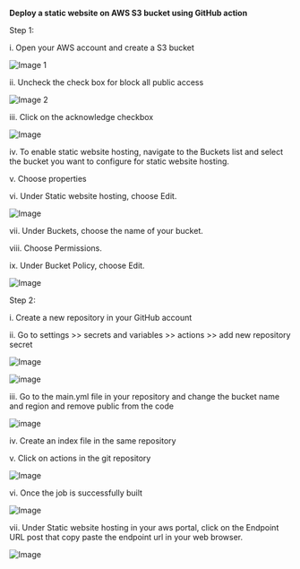 **Deploy a static website on AWS S3 bucket using GitHub action**

Step 1: 

i. Open your AWS account and create a S3 bucket


![Image 1](https://github.com/user-attachments/assets/efdce017-4f8f-4382-94f6-d2b82d049919)


ii. Uncheck the check box for block all public access 


![Image 2](https://github.com/user-attachments/assets/d17dcb60-5c7d-48ff-8d5b-b9554ec2eb57)


iii. Click on the acknowledge checkbox 


![Image](https://github.com/user-attachments/assets/5231fc83-defd-4108-b85d-40c7955383be)


iv. To enable static website hosting, navigate to the Buckets list and select the bucket you want to configure for static website hosting.


v. Choose properties 


vi. Under Static website hosting, choose Edit. 


![Image](https://github.com/user-attachments/assets/b84fbdf3-112f-4ae7-bb9d-2911ce63bfa3)


vii. Under Buckets, choose the name of your bucket.


viii. Choose Permissions.


ix. Under Bucket Policy, choose Edit. 


![Image](https://github.com/user-attachments/assets/8205bc89-42a3-4bba-b447-f5116f66cf6d)


Step 2:


i. Create a new repository in your GitHub account 


ii. Go to settings >> secrets and variables >> actions >> add new repository secret


![Image](https://github.com/user-attachments/assets/ffe84591-1cb0-43aa-8faa-97f59b0b50e3)


![image](https://github.com/user-attachments/assets/9c8a38c4-a255-4757-b4f7-7b5ac860f73d)


iii. Go to the main.yml file in your repository and change the bucket name and region and remove public from the code


![image](https://github.com/user-attachments/assets/0fed736e-628c-4f0d-9217-4066620edad9)


iv. Create an index file in the same repository


v. Click on actions in the git repository 


![Image](https://github.com/user-attachments/assets/0e108a6a-928e-4a6f-98bf-f46bd859bd2d)


vi. Once the job is successfully built


![Image](https://github.com/user-attachments/assets/a00fdefa-b38d-45ac-a311-4ca2c000df84)


vii. Under Static website hosting in your aws portal, click on the Endpoint URL post that copy paste the endpoint url in your web browser.


![Image](https://github.com/user-attachments/assets/69c40996-6404-4497-9810-6f72a29795a0)











